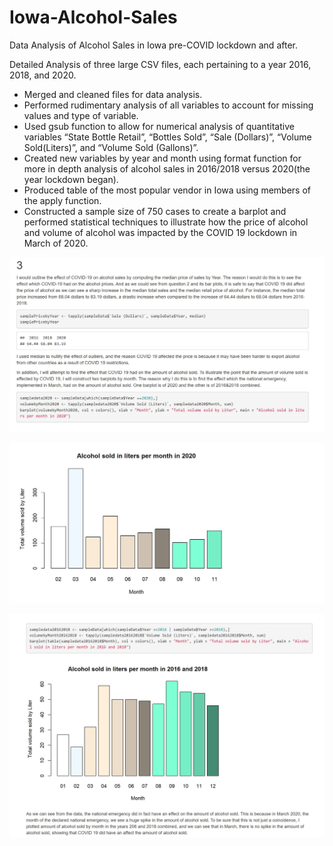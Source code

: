 # Iowa-Alcohol-Sales
Data Analysis of Alcohol Sales in Iowa pre-COVID lockdown and after.

Detailed Analysis of three large CSV files, each pertaining to a year 2016, 2018, and 2020.
* Merged and cleaned files for data analysis.
* Performed rudimentary analysis of all variables to account for missing values and type of variable.
* Used gsub function to allow for numerical analysis of quantitative variables “State Bottle Retail”, “Bottles Sold”, “Sale (Dollars)”, “Volume Sold(Liters)”, and “Volume Sold (Gallons)”.
* Created new variables by year and month using format function for more in depth analysis of alcohol sales in 2016/2018 versus 2020(the year lockdown began).
* Produced table of the most popular vendor in Iowa using members of the apply function.
* Constructed a sample size of 750 cases to create a barplot and performed statistical techniques to illustrate how the price of alcohol and volume of alcohol was impacted by the COVID 19 lockdown in March of 2020.  

![](https://raw.githubusercontent.com/TylerNguyen25/Iowa-Alcohol-Sales/main/First%20Iowa.JPG)

![](https://raw.githubusercontent.com/TylerNguyen25/Iowa-Alcohol-Sales/main/secondiowa.JPG)

![](https://raw.githubusercontent.com/TylerNguyen25/Iowa-Alcohol-Sales/main/thirdiowa.JPG)

